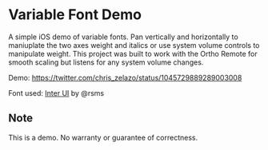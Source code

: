 # Variable Font Demo
A simple iOS demo of variable fonts. Pan vertically and horizontally to maniuplate the two axes weight and italics or use system volume controls to manipulate weight. This project was built to work with the Ortho Remote for smooth scaling but listens for any system volume changes.

Demo: https://twitter.com/chris_zelazo/status/1045729889289003008

Font used: [Inter UI](https://github.com/rsms/inter) by @rsms

## Note
This is a demo. No warranty or guarantee of correctness.
